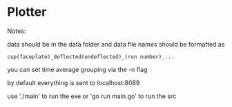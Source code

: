 # Plotter

Notes:

data should be in the data folder and data file names should be formatted as

	cup(faceplate)_deflected(undeflected)_(run number)_...
	
you can set time average grouping via the -n flag

by default everything is sent to localhost:8089

use './main' to run the exe or 'go run main.go' to run the src
